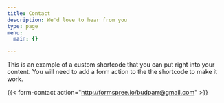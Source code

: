 ```yaml
---
title: Contact
description: We'd love to hear from you
type: page
menu:
  main: {}

---
```



This is an example of a custom shortcode that you can put right into your content. You will need to add a form action to the the shortcode to make it work.

{{< form-contact action="http://formspree.io/budparr@gmail.com"  >}}
